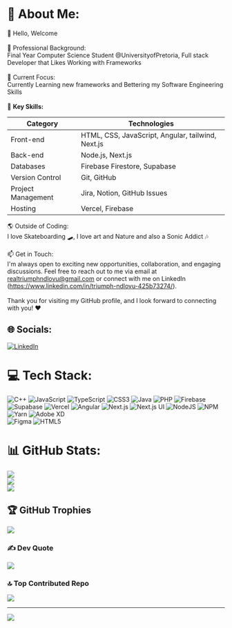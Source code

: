 # 💫 About Me:
👋 Hello, Welcome <br><br>
💼 Professional Background:
<br>Final Year Computer Science Student @UniversityofPretoria, Full stack Developer that Likes Working with Frameworks
<br><br>
🚀 Current Focus:
<br>
Currently Learning new frameworks and Bettering my Software Engineering Skills
<br>
<br>
🌟 **Key Skills:**

| Category            | Technologies                                      |
|---------------------|---------------------------------------------------|
| Front-end           | HTML, CSS, JavaScript, Angular, tailwind, Next.js |
| Back-end            | Node.js, Next.js                                  |
| Databases           | Firebase Firestore, Supabase                      |
| Version Control     | Git, GitHub                                       |
| Project Management  | Jira, Notion, GitHub Issues                       |
| Hosting             | Vercel, Firebase                                  |


🌎 Outside of Coding:<br>I love Skateboarding 🛹, I love art and Nature and also a Sonic Addict 🎶
<br>
<br>
📫 Get in Touch:
<br>I'm always open to exciting new opportunities, collaboration, and engaging discussions. Feel free to reach out to me via email at realtriumphndlovu@gmail.com or connect with me on LinkedIn (https://www.linkedin.com/in/triumph-ndlovu-425b73274/).
<br>
<br>
Thank you for visiting my GitHub profile, and I look forward to connecting with you! ❤<br>


## 🌐 Socials:
[![LinkedIn](https://img.shields.io/badge/LinkedIn-%230077B5.svg?logo=linkedin&logoColor=white)](https://linkedin.com/in/https://www.linkedin.com/in/triumph-ndlovu-425b73274/) 

# 💻 Tech Stack:
![C++](https://img.shields.io/badge/c++-%2300599C.svg?style=for-the-badge&logo=c%2B%2B&logoColor=white) 
![JavaScript](https://img.shields.io/badge/javascript-%23323330.svg?style=for-the-badge&logo=javascript&logoColor=%23F7DF1E) 
![TypeScript](https://img.shields.io/badge/typescript-%23007ACC.svg?style=for-the-badge&logo=typescript&logoColor=white) 
![CSS3](https://img.shields.io/badge/css3-%231572B6.svg?style=for-the-badge&logo=css3&logoColor=white) 
![Java](https://img.shields.io/badge/java-%23ED8B00.svg?style=for-the-badge&logo=java&logoColor=white) 
![PHP](https://img.shields.io/badge/php-%23777BB4.svg?style=for-the-badge&logo=php&logoColor=white) 
![Firebase](https://img.shields.io/badge/firebase-%23039BE5.svg?style=for-the-badge&logo=firebase) 
![Supabase](https://img.shields.io/badge/supabase-%23333333.svg?style=for-the-badge&logo=supabase&logoColor=white)
![Vercel](https://img.shields.io/badge/vercel-%23000000.svg?style=for-the-badge&logo=vercel&logoColor=white)
![Angular](https://img.shields.io/badge/angular.js-%23E23237.svg?style=for-the-badge&logo=angularjs&logoColor=white) 
![Next.js](https://img.shields.io/badge/next.js-%23000000.svg?style=for-the-badge&logo=next.js&logoColor=white)
![Next.js UI](https://img.shields.io/badge/next.js%20ui-%23000000.svg?style=for-the-badge&logo=next.js&logoColor=white)
![NodeJS](https://img.shields.io/badge/node.js-6DA55F?style=for-the-badge&logo=node.js&logoColor=white) 
![NPM](https://img.shields.io/badge/NPM-%23000000.svg?style=for-the-badge&logo=npm&logoColor=white) 
![Yarn](https://img.shields.io/badge/yarn-%232C8EBB.svg?style=for-the-badge&logo=yarn&logoColor=white) 
![Adobe XD](https://img.shields.io/badge/Adobe%20XD-470137?style=for-the-badge&logo=Adobe%20XD&logoColor=#FF61F6) 	
![Figma](https://img.shields.io/badge/figma-%23F24E1E.svg?style=for-the-badge&logo=figma&logoColor=white) 
![HTML5](https://img.shields.io/badge/html5-%23E34F26.svg?style=for-the-badge&logo=html5&logoColor=white)

# 📊 GitHub Stats:
![](https://github-readme-stats.vercel.app/api?username=TriumphNdlovu&theme=dark&hide_border=false&include_all_commits=false&count_private=false)<br/>
![](https://github-readme-streak-stats.herokuapp.com/?user=TriumphNdlovu&theme=dark&hide_border=false)<br/>
![](https://github-readme-stats.vercel.app/api/top-langs/?username=TriumphNdlovu&theme=dark&hide_border=false&include_all_commits=false&count_private=false&layout=compact)

## 🏆 GitHub Trophies
![](https://github-profile-trophy.vercel.app/?username=TriumphNdlovu&theme=nord&no-frame=true&no-bg=false&margin-w=4)

### ✍️ Dev Quote
![](https://quotes-github-readme.vercel.app/api?type=horizontal&theme=gruvbox)

### 🔝 Top Contributed Repo
![](https://github-contributor-stats.vercel.app/api?username=TriumphNdlovu&limit=5&theme=onedark&combine_all_yearly_contributions=true)

---
[![](https://visitcount.itsvg.in/api?id=TriumphNdlovu&icon=4&color=0)](https://visitcount.itsvg.in)

<!-- Proudly created with GPRM ( https://gprm.itsvg.in ) -->
